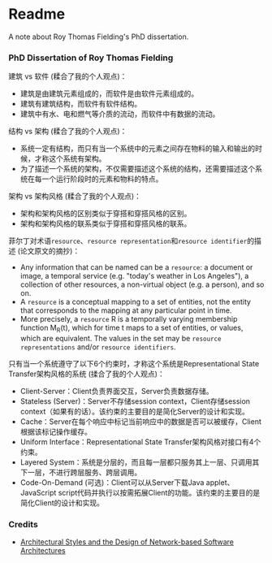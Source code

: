 # Readme
A note about Roy Thomas Fielding's PhD dissertation.

### PhD Dissertation of Roy Thomas Fielding

建筑 vs 软件 (糅合了我的个人观点)：
- 建筑是由建筑元素组成的，而软件是由软件元素组成的。
- 建筑有建筑结构，而软件有软件结构。
- 建筑中有水、电和燃气等介质的流动，而软件中有数据的流动。

结构 vs 架构 (糅合了我的个人观点)：
- 系统一定有结构，而只有当一个系统中的元素之间存在物料的输入和输出的时候，才称这个系统有架构。
- 为了描述一个系统的架构，不仅需要描述这个系统的结构，还需要描述这个系统在每一个运行阶段时的元素和物料的特点。

架构 vs 架构风格 (糅合了我的个人观点)：
- 架构和架构风格的区别类似于穿搭和穿搭风格的区别。
- 架构和架构风格的联系类似于穿搭和穿搭风格的联系。

菲尔丁对术语`resource`、`resource representation`和`resource identifier`的描述 (论文原文的摘抄)：
- Any information that can be named can be a `resource`: a document or image, a temporal service (e.g. "today's weather in Los Angeles"), a collection of other resources, a non-virtual object (e.g. a person), and so on.
- A `resource` is a conceptual mapping to a set of entities, not the entity that corresponds to the mapping at any particular point in time.
- More precisely, a `resource` R is a temporally varying membership function M<sub>R</sub>(t), which for time t maps to a set of entities, or values, which are equivalent. The values in the set may be `resource representations` and/or `resource identifiers`.

只有当一个系统遵守了以下6个约束时，才称这个系统是Representational State Transfer架构风格的系统 (揉合了我的个人观点)：
- Client-Server：Client负责界面交互，Server负责数据存储。
- Stateless (Server)：Server不存储session context，Client存储session context（如果有的话）。该约束的主要目的是简化Server的设计和实现。
- Cache：Server在每个响应中标记当前响应中的数据是否可以被缓存，Client根据该标记操作缓存。
- Uniform Interface：Representational State Transfer架构风格对接口有4个约束。
- Layered System：系统是分层的，而且每一层都只服务其上一层、只调用其下一层，不进行跨层服务、跨层调用。
- Code-On-Demand (可选)：Client可以从Server下载Java applet、JavaScript script代码并执行以按需拓展Client的功能。该约束的主要目的是简化Client的设计和实现。

### Credits
- [Architectural Styles and the Design of Network-based Software Architectures](https://ics.uci.edu/~fielding/pubs/dissertation/top.htm)
